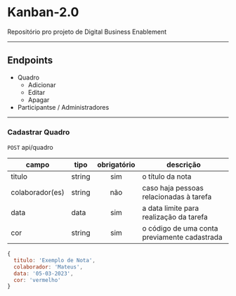 # Kanban-2.0
Repositório pro projeto de Digital Business Enablement

---

## Endpoints

- Quadro
  - Adicionar
  - Editar
  - Apagar
- Participantse / Administradores

---

### Cadastrar Quadro

`POST` api/quadro

| campo | tipo | obrigatório | descrição
|-------|------|:-------------:|---
|titulo | string | sim | o título da nota
|colaborador(es) | string | não | caso haja pessoas relacionadas à tarefa
|data|data|sim| a data limite para realização da tarefa
|cor |string |sim | o código de uma conta previamente cadastrada

```js
{
  titulo: 'Exemplo de Nota',
  colaborador: 'Mateus',
  data: '05-03-2023',
  cor: 'vermelho'
}
```
